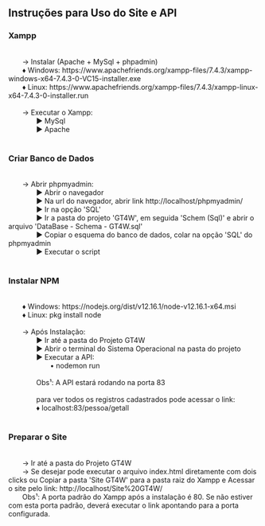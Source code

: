 <h2>Instruções para Uso do Site e API</h2>
<h3>Xampp</h3><br/>
&ensp;&ensp;&ensp;&ensp;→ Instalar (Apache + MySql + phpadmin)<br/>
&ensp;&ensp;&ensp;&ensp;♦ Windows: https://www.apachefriends.org/xampp-files/7.4.3/xampp-windows-x64-7.4.3-0-VC15-installer.exe<br/>
&ensp;&ensp;&ensp;&ensp;♦ Linux: https://www.apachefriends.org/xampp-files/7.4.3/xampp-linux-x64-7.4.3-0-installer.run<br/>
<br/>
&ensp;&ensp;&ensp;&ensp;→ Executar o Xampp:<br/>
&ensp;&ensp;&ensp;&ensp;&ensp;&ensp;&ensp;&ensp;► MySql<br/>
&ensp;&ensp;&ensp;&ensp;&ensp;&ensp;&ensp;&ensp;► Apache<br/>
<br/>
<h3>Criar Banco de Dados</h3><br/>
&ensp;&ensp;&ensp;&ensp;→ Abrir phpmyadmin:<br/>
&ensp;&ensp;&ensp;&ensp;&ensp;&ensp;&ensp;&ensp;► Abrir o navegador<br/>
&ensp;&ensp;&ensp;&ensp;&ensp;&ensp;&ensp;&ensp;► Na url do navegador, abrir link http://localhost/phpmyadmin/<br/>
&ensp;&ensp;&ensp;&ensp;&ensp;&ensp;&ensp;&ensp;► Ir na opção 'SQL'<br/>
&ensp;&ensp;&ensp;&ensp;&ensp;&ensp;&ensp;&ensp;► Ir a pasta do projeto 'GT4W', em seguida 'Schem (Sql)' e abrir o arquivo 'DataBase - Schema - GT4W.sql'<br/>
&ensp;&ensp;&ensp;&ensp;&ensp;&ensp;&ensp;&ensp;► Copiar o esquema do banco de dados, colar na opção 'SQL' do phpmyadmin<br/>
&ensp;&ensp;&ensp;&ensp;&ensp;&ensp;&ensp;&ensp;► Executar o script<br/>
<br/>
<h3>Instalar NPM</h3><br/>
&ensp;&ensp;&ensp;&ensp;♦ Windows: https://nodejs.org/dist/v12.16.1/node-v12.16.1-x64.msi<br/>
&ensp;&ensp;&ensp;&ensp;♦ Linux: pkg install node<br/>
<br/>
&ensp;&ensp;&ensp;&ensp;→ Após Instalação:<br/>
&ensp;&ensp;&ensp;&ensp;&ensp;&ensp;&ensp;&ensp;► Ir até a pasta do Projeto GT4W<br/>
&ensp;&ensp;&ensp;&ensp;&ensp;&ensp;&ensp;&ensp;► Abrir o terminal do Sistema Operacional na pasta do projeto<br/>
&ensp;&ensp;&ensp;&ensp;&ensp;&ensp;&ensp;&ensp;► Executar a API:<br/>
&ensp;&ensp;&ensp;&ensp;&ensp;&ensp;&ensp;&ensp;&ensp;&ensp;&ensp;&ensp;• nodemon run<br/>
<br/>
&ensp;&ensp;&ensp;&ensp;&ensp;&ensp;&ensp;&ensp;Obs¹: A API estará rodando na porta 83<br/>
<br/>
&ensp;&ensp;&ensp;&ensp;&ensp;&ensp;&ensp;&ensp;para ver todos os registros cadastrados pode acessar o link:<br/>
&ensp;&ensp;&ensp;&ensp;&ensp;&ensp;&ensp;&ensp;♦ localhost:83/pessoa/getall<br/>
<br/>
<h3>Preparar o Site</h3><br/>
&ensp;&ensp;&ensp;&ensp;→ Ir até a pasta do Projeto GT4W<br/>
&ensp;&ensp;&ensp;&ensp;→ Se desejar pode executar o arquivo index.html diretamente com dois clicks ou Copiar a pasta 'Site GT4W' para a pasta raiz do Xampp e Acessar o site pelo link: http://localhost/Site%20GT4W/<br/>
&ensp;&ensp;&ensp;&ensp;Obs¹: A porta padrão do Xampp após a instalação é 80. Se não estiver com esta porta padrão, deverá executar o link apontando para a porta configurada.
